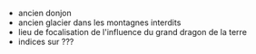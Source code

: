 - ancien donjon
- ancien glacier dans les montagnes interdits
- lieu de focalisation de l'influence du grand dragon de la terre
- indices sur ???